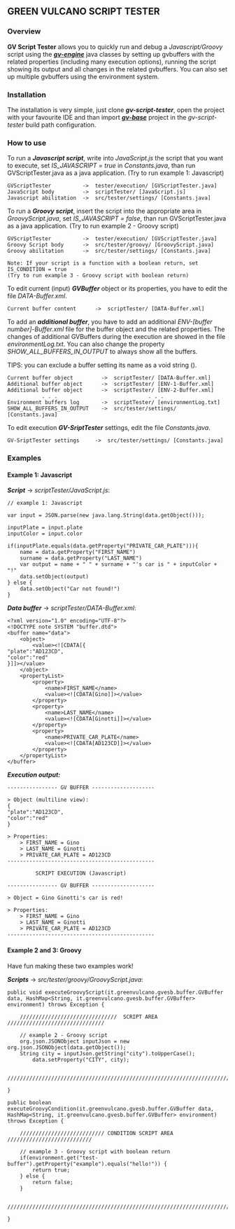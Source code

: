 ## GREEN VULCANO SCRIPT TESTER

### Overview

**GV Script Tester** allows you to quickly run and debug a *Javascript/Groovy* script using the [***gv-engine***](https://github.com/green-vulcano/gv-engine) java classes by setting up gvbuffers with the related properties (including many execution options), running the script showing its output and all changes in the related gvbuffers.
You can also set up multiple gvbuffers using the environment system. 

### Installation

The installation is very simple, just clone ***gv-script-tester***, open the project with your favourite IDE and than import [***gv-base***](https://github.com/green-vulcano/gv-engine) project in the *gv-script-tester* build path configuration.

### How to use

To run a ***Javascript script***, write into *JavaScript.js* the script that you want to execute, set *IS_JAVASCRIPT = true* in *Constants.java*, than run GVScriptTester.java as a java application. (Try to run example 1: Javascript)

```
GVScriptTester          ->  tester/execution/ [GVScriptTester.java]
JavaScript body         ->  scriptTester/ [JavaScript.js]
Javascript abilitation  ->  src/tester/settings/ [Constants.java]
```

To run a ***Groovy script***, insert the script into the appropriate area in *GroovyScript.java*, set *IS_JAVASCRIPT = false*, than run GVScriptTester.java as a java application. (Try to run example 2 - Groovy script)

```
GVScriptTester          ->  tester/execution/ [GVScriptTester.java]
Groovy Script body      ->  src/tester/groovy/ [GroovyScript.java]
Groovy abilitation      ->  src/tester/settings/ [Constants.java]
```

    Note: If your script is a function with a boolean return, set IS_CONDITION = true 
    (Try to run example 3 - Groovy script with boolean return)

To edit current (input) ***GVBuffer*** object or its properties, you have to edit the file *DATA-Buffer.xml*.
```
Current buffer content      ->  scriptTester/ [DATA-Buffer.xml]
```

To add an ***additional buffer***, you have to add an additional *ENV-[buffer number]-Buffer.xml* file for the buffer object and the related properties. The changes of additional GVBuffers during the execution are showed in the file *environmentLog.txt*. You can also change the property *SHOW_ALL_BUFFERS_IN_OUTPUT* to always show all the buffers.

TIPS: you can exclude a buffer setting its name as a void string (<buffer name="">).

```
Current buffer object         ->  scriptTester/ [DATA-Buffer.xml]
Additional buffer object      ->  scriptTester/ [ENV-1-Buffer.xml]
Additional buffer object      ->  scriptTester/ [ENV-2-Buffer.xml]
           . . .                             . . .
Environment buffers log       ->  scriptTester/ [environmentLog.txt]
SHOW_ALL_BUFFERS_IN_OUTPUT    ->  src/tester/settings/ [Constants.java]
```

To edit execution ***GV-SriptTester*** settings, edit the file *Constants.java*.

```
GV-SriptTester settings     ->  src/tester/settings/ [Constants.java]
```

### Examples
#### Example 1: Javascript
***Script*** -> *scriptTester/JavaScript.js*:
```
// example 1: Javascript

var input = JSON.parse(new java.lang.String(data.getObject()));

inputPlate = input.plate
inputColor = input.color

if(inputPlate.equals(data.getProperty("PRIVATE_CAR_PLATE"))){
	name = data.getProperty("FIRST_NAME")
	surname = data.getProperty("LAST_NAME")
	var output = name + " " + surname + "'s car is " + inputColor + "!"
	data.setObject(output)
} else {
	data.setObject("Car not found!")
}
```
***Data buffer*** -> *scriptTester/DATA-Buffer.xml*:
```
<?xml version="1.0" encoding="UTF-8"?>
<!DOCTYPE note SYSTEM "buffer.dtd">
<buffer name="data">
	<object>
		<value><![CDATA[{
"plate":"AD123CD",
"color":"red"
}]]></value>
	</object>
	<propertyList>
		<property>
			<name>FIRST_NAME</name>
			<value><![CDATA[Gino]]></value>
		</property>
		<property>
			<name>LAST_NAME</name>
			<value><![CDATA[Ginotti]]></value>
		</property>
		<property>
			<name>PRIVATE_CAR_PLATE</name>
			<value><![CDATA[AD123CD]]></value>
		</property>
	</propertyList>
</buffer>
```
***Execution output:***
```
---------------- GV BUFFER --------------------

> Object (multiline view):
{
"plate":"AD123CD",
"color":"red"
}

> Properties:
    > FIRST_NAME = Gino
    > LAST_NAME = Ginotti
    > PRIVATE_CAR_PLATE = AD123CD
-----------------------------------------------

         SCRIPT EXECUTION (Javascript)

---------------- GV BUFFER --------------------

> Object = Gino Ginotti's car is red!

> Properties:
    > FIRST_NAME = Gino
    > LAST_NAME = Ginotti
    > PRIVATE_CAR_PLATE = AD123CD
-----------------------------------------------
```
#### Example 2 and 3: Groovy
Have fun making these two examples work!

***Scripts*** -> *src/tester/groovy/GroovyScript.java*:
```
public void executeGroovyScript(it.greenvulcano.gvesb.buffer.GVBuffer data, HashMap<String, it.greenvulcano.gvesb.buffer.GVBuffer> environment) throws Exception {

	///////////////////////////////  SCRIPT AREA  ///////////////////////////////

	// example 2 - Groovy script
	org.json.JSONObject inputJson = new org.json.JSONObject(data.getObject());
	String city = inputJson.getString("city").toUpperCase();
    	data.setProperty("CITY", city);

	/////////////////////////////////////////////////////////////////////////////

}

public boolean executeGroovyCondition(it.greenvulcano.gvesb.buffer.GVBuffer data, HashMap<String, it.greenvulcano.gvesb.buffer.GVBuffer> environment) throws Exception {

	/////////////////////////// CONDITION SCRIPT AREA  ///////////////////////////

	// example 3 - Groovy script with boolean return
	if(environment.get("test-buffer").getProperty("example").equals("hello!")) {
		return true;
	} else {
		return false;
	}		

	/////////////////////////////////////////////////////////////////////////////

}	
```
